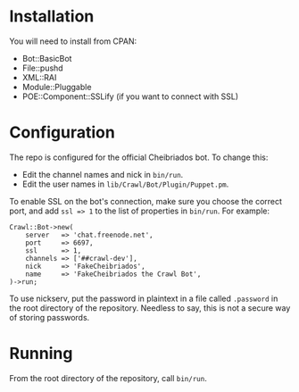 # Installation

You will need to install from CPAN:

 * Bot::BasicBot
 * File::pushd
 * XML::RAI
 * Module::Pluggable
 * POE::Component::SSLify (if you want to connect with SSL)

# Configuration

The repo is configured for the official Cheibriados bot. To change this:

 * Edit the channel names and nick in `bin/run`.
 * Edit the user names in `lib/Crawl/Bot/Plugin/Puppet.pm`.

To enable SSL on the bot's connection, make sure you choose the correct port,
and add `ssl => 1` to the list of properties in `bin/run`. For example:

    Crawl::Bot->new(
        server   => 'chat.freenode.net',
        port     => 6697,
        ssl      => 1,
        channels => ['##crawl-dev'],
        nick     => 'FakeCheibriados',
        name     => 'FakeCheibriados the Crawl Bot',
    )->run;

To use nickserv, put the password in plaintext in a file called `.password` in
the root directory of the repository. Needless to say, this is not a secure
way of storing passwords.

# Running

From the root directory of the repository, call `bin/run`.